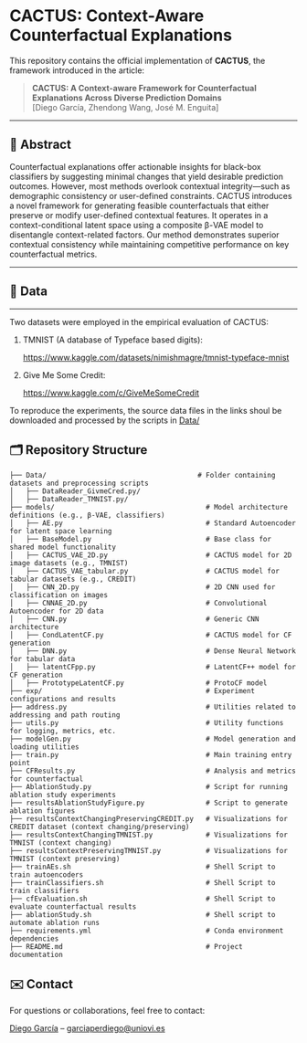 # 


# CACTUS: Context-Aware Counterfactual Explanations

This repository contains the official implementation of **CACTUS**, the framework introduced in the article:

> **CACTUS: A Context-aware Framework for Counterfactual Explanations Across Diverse Prediction Domains**  
> [Diego García, Zhendong Wang, José M. Enguita]  



---

## 🧠 Abstract

Counterfactual explanations offer actionable insights for black-box classifiers by suggesting minimal changes that yield desirable prediction outcomes. However, most methods overlook contextual integrity—such as demographic consistency or user-defined constraints.
CACTUS introduces a novel framework for generating feasible counterfactuals that either preserve or modify user-defined contextual features. It operates in a context-conditional latent space using a composite β-VAE model to disentangle context-related factors. Our method demonstrates superior contextual consistency while maintaining competitive performance on key counterfactual metrics.

---
## 🧾 Data
---

Two datasets were employed in the empirical evaluation of CACTUS:

1.  TMNIST (A database of Typeface based digits):

    https://www.kaggle.com/datasets/nimishmagre/tmnist-typeface-mnist 
2.  Give Me Some Credit:

    https://www.kaggle.com/c/GiveMeSomeCredit

To reproduce the experiments, the source data files in the links shoul be downloaded and processed by the scripts in [Data/](./Data/)
## 🗂️ Repository Structure

```plaintext
├── Data/                                     # Folder containing datasets and preprocessing scripts
│   ├── DataReader_GivmeCred.py/            
│   ├── DataReader_TMNIST.py/ 
├── models/                                     # Model architecture definitions (e.g., β-VAE, classifiers)
│   ├── AE.py                                   # Standard Autoencoder for latent space learning
│   ├── BaseModel.py                            # Base class for shared model functionality
│   ├── CACTUS_VAE_2D.py                        # CACTUS model for 2D image datasets (e.g., TMNIST)
│   ├── CACTUS_VAE_tabular.py                   # CACTUS model for tabular datasets (e.g., CREDIT)
│   ├── CNN_2D.py                               # 2D CNN used for classification on images
│   ├── CNNAE_2D.py                             # Convolutional Autoencoder for 2D data
│   ├── CNN.py                                  # Generic CNN architecture
│   ├── CondLatentCF.py                         # CACTUS model for CF generation
│   ├── DNN.py                                  # Dense Neural Network for tabular data
│   ├── latentCFpp.py                           # LatentCF++ model for CF generation
│   ├── PrototypeLatentCF.py                    # ProtoCF model
├── exp/                                        # Experiment configurations and results
├── address.py                                  # Utilities related to addressing and path routing 
├── utils.py                                    # Utility functions for logging, metrics, etc.
├── modelGen.py                                 # Model generation and loading utilities
├── train.py                                    # Main training entry point
├── CFResults.py                                # Analysis and metrics for counterfactual 
├── AblationStudy.py                            # Script for running ablation study experiments
├── resultsAblationStudyFigure.py               # Script to generate ablation figures
├── resultsContextChangingPreservingCREDIT.py   # Visualizations for CREDIT dataset (context changing/preserving)
├── resultsContextChangingTMNIST.py             # Visualizations for TMNIST (context changing)
├── resultsContextPreservingTMNIST.py           # Visualizations for TMNIST (context preserving)
├── trainAEs.sh                                 # Shell Script to train autoencoders
├── trainClassifiers.sh                         # Shell Script to train classifiers
├── cfEvaluation.sh                             # Shell Script to evaluate counterfactual results
├── ablationStudy.sh                            # Shell script to automate ablation runs
├── requirements.yml                            # Conda environment dependencies
├── README.md                                   # Project documentation
```

## ✉️ Contact
For questions or collaborations, feel free to contact:

[Diego García]() – [garciaperdiego@uniovi.es](garciaperdiego@uniovi.es)